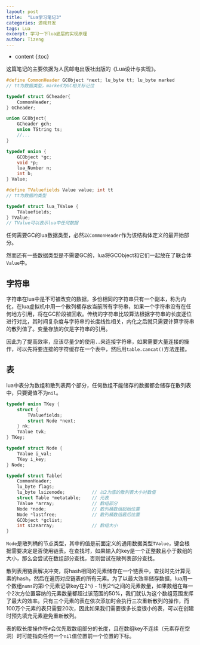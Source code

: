 ```yaml
---
layout: post
title:  "Lua学习笔记3"
categories: 游戏开发
tags: Lua
excerpt: 学习一下lua底层的实现原理
author: Tizeng
---
```


* content
{:toc}

这篇笔记的主要依据为人民邮电出版社出版的《Lua设计与实现》。

```c++
#define CommonHeader GCObject *next; lu_byte tt; lu_byte marked 
// tt为数据类型，marked为GC相关标记位

typedef struct GCheader{
    CommonHeader;
} GCheader;

union GCObject{
    GCheader gch;
    union TString ts;
    //...
}

typedef union {
    GCObject *gc;
    void *p;
    lua_Number n;
    int b;
} Value;

#define TValuefields Value value; int tt
// tt为数据的类型

typedef struct lua_TValue {
    TValuefields;
} TValue;
// TValue可以表示lua中任何数据
```

任何需要GC的lua数据类型，必然以`CommonHeader`作为该结构体定义的最开始部分。

然而还有一些数据类型是不需要GC的，lua将GCObject和它们一起放在了联合体`Value`中。

## 字符串

字符串在lua中是不可被改变的数据，多份相同的字符串只有一个副本，称为内化，在lua虚拟机中用一个散列桶存放当前所有字符串，如果一个字符串没有在任何地方引用，将在GC阶段被回收。传统的字符串比较算法根据字符串的长度逐位进行对比，其时间复杂度与字符串的长度线性相关，内化之后就只需要计算字符串的散列值了。变量存放的仅是字符串的引用。

因此为了提高效率，应该尽量少的使用`..`来连接字符串，如果需要大量连接的操作，可以先将要连接的字符缓存在一个表中，然后用`table.cancat()`方法连接。

## 表

lua中表分为数组和散列表两个部分，任何数组不能储存的数据都会储存在散列表中，只要键值不为`nil`。

```c++
typedef union TKey {
    struct {
        TValuefields;
        struct Node *next;
    } nk;
    TValue tvk;
} TKey;

typedef struct Node {
    TValue i_val;
    TKey i_key;
} Node;

typedef struct Table{
    CommonHeader;
    lu_byte flags;
    lu_byte lsizenode;          // 以2为底的散列表大小对数值
    struct Table *metatable;    // 元表
    TValue *array;              // 数组部分
    Node *node;                 // 散列桶数组起始位置
    Node *lastfree;             // 散列桶数组最后位置
    GCObject *gclist;
    int sizearray;              // 数组大小
}
```

`Node`是散列桶的节点类型，其中的值是前面定义的通用数据类型`TValue`，键会根据需要决定是否使用链表。在查找时，如果输入的key是一个正整数且小于数组的大小，那么会尝试在数组部分查找，否则尝试在散列表部分查找。

散列表用链表解决冲突，将hash相同的元素储存在一个链表中，查找时先计算元素的hash，然后在遍历对应链表的所有元素。为了以最大效率储存数据，lua用一个数组`nums`的第i个元素记录key在2^(i - 1)到2^i之间的元素数量，如果数组在每一个2次方位置容纳的元素数量都超过该范围的50%，我们就认为这个数组范围发挥了最大的效率。只有三个元素的表在依次添加时会执行三次重新散列的操作，而100万个元素的表只需要20次，因此如果我们需要很多长度很小的表，可以在创建时预先填充元素避免重新散列。

表的取长度操作符`#`会优先取数组部分的长度，且在数组key不连续（元素存在空洞）时可能指向任何一个`nil`值位置前一个位置的下标。
